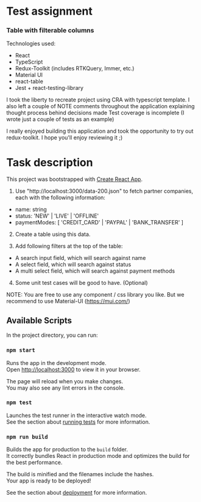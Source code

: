 # Test assignment
### Table with filterable columns

Technologies used:
- React
- TypeScript
- Redux-Toolkit (includes RTKQuery, Immer, etc.)
- Material UI
- react-table
- Jest + react-testing-library

I took the liberty to recreate project using CRA with typescript template.
I also left a couple of NOTE comments throughout the application explaining thought process behind decisions made
Test coverage is incomplete (I wrote just a couple of tests as an example)

I really enjoyed building this application and took the opportunity to try out redux-toolkit. I hope you'll enjoy
reviewing it ;)

# Task description

This project was bootstrapped with [Create React App](https://github.com/facebook/create-react-app).

1. Use "http://localhost:3000/data-200.json" to fetch partner companies, each with the
   following information:

-   name: string
-   status: 'NEW' | 'LIVE' | 'OFFLINE'
-   paymentModes: [ 'CREDIT_CARD' | 'PAYPAL' | 'BANK_TRANSFER' ]

2. Create a table using this data.

3. Add following filters at the top of the table:

-   A search input field, which will search against name
-   A select field, which will search against status
-   A multi select field, which will search against payment methods

4. Some unit test cases will be good to have. (Optional)

NOTE: You are free to use any component / css library you like. But we recommend to use Material-UI (https://mui.com/)

## Available Scripts

In the project directory, you can run:

### `npm start`

Runs the app in the development mode.\
Open [http://localhost:3000](http://localhost:3000) to view it in your browser.

The page will reload when you make changes.\
You may also see any lint errors in the console.

### `npm test`

Launches the test runner in the interactive watch mode.\
See the section about [running tests](https://facebook.github.io/create-react-app/docs/running-tests) for more information.

### `npm run build`

Builds the app for production to the `build` folder.\
It correctly bundles React in production mode and optimizes the build for the best performance.

The build is minified and the filenames include the hashes.\
Your app is ready to be deployed!

See the section about [deployment](https://facebook.github.io/create-react-app/docs/deployment) for more information.
